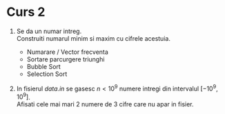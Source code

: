 # Curs 2

1. Se da un numar intreg.  
Construiti numarul minim si maxim cu cifrele acestuia.
    - Numarare / Vector frecventa
    - Sortare parcurgere triunghi
    - Bubble Sort
    - Selection Sort

2. In fisierul *data.in* se gasesc $n < 10^9$ numere intregi din intervalul $[-10^9, 10^9]$.  
Afisati cele mai mari 2 numere de 3 cifre care nu apar in fisier.